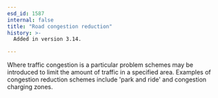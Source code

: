 ```yaml
---
esd_id: 1587
internal: false
title: "Road congestion reduction"
history: >-
  Added in version 3.14.

---
```


Where traffic congestion is a particular problem schemes may be introduced to limit the amount of traffic in a specified area.  Examples of congestion reduction schemes include   'park and ride' and congestion charging zones.

